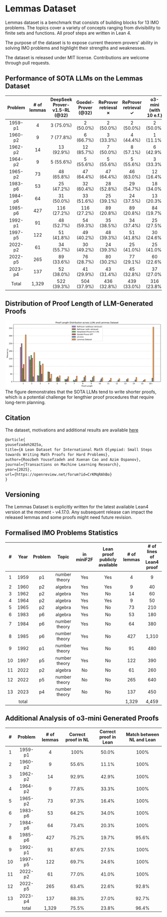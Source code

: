 # Lemmas Dataset
Lemmas dataset is a benchmark that consists of building blocks for 13 IMO problems. The topics cover a variety of concepts ranging from divisibility to finite sets and functions. All proof steps are written in Lean 4. 

The purpose of the dataset is to expose current theorem provers' ability in solving IMO problems and highlight their strengths and weaknesses.

The dataset is released under MIT license. Contributions are welcome through pull requests.

## Performance of SOTA LLMs on the Lemmas Dataset
| Problem | # of lemmas | DeepSeek Prover-v1.5-RL (@32)             | Goedel-Prover (@32)                       | ReProver retrieval ✗     | ReProver retrieval ✓     | o3-mini (with 10 e.f.) |
|:---------:|:--------------:|:-------------------------------------------:|:-------------------------------------------:|:-------------------------------:|:-------------------------------:|:-------------------------------:|
| 1959-p1 | 4            | 3 (75.0\%)                    | 2 (50.0\%)                                | 2 (50.0\%)                    | 2 (50.0\%)                    | 2 (50.0\%)  |
| 1960-p2 | 9            | 7 (77.8\%)                    | 6 (66.7\%)                                | 3 (33.3\%)                    | 4 (44.4\%)                    | 1 (11.1\%)   |
| 1962-p2 | 14           | 13 (92.9\%) | 12 (85.7\%)             | 7 (50.0\%)                    | 8 (57.1\%)                    | 6 (42.9\%)                    |
| 1964-p2 | 9            | 5 (55.6\%)                    | 5 (55.6\%)                    | 5 (55.6\%)        | 5 (55.6\%)        | 3 (33.3\%)                    |
| 1965-p2 | 73           | 48 (65.8\%)                   | 47 (64.4\%)                               | 47 (64.4\%) | 46 (63.0\%) | 12 (16.4\%)                   |
| 1983-p6 | 53           | 25 (47.2\%)                               | 32 (60.4\%)                   | 28 (52.8\%)                   | 29 (54.7\%)                   | 18 (34.0\%)                   |
| 1984-p6 | 64           | 31 (50.0\%)                               | 33 (51.6\%)                   | 25 (39.1\%)                   | 24 (37.5\%)                   | 13 (20.3\%)                   |
| 1985-p6 | 427          | 116 (27.2\%) | 116 (27.2\%) | 89 (20.8\%)  | 89 (20.8\%)  | 84  (19.7\%)                  |
| 1992-p1 | 91           | 48 (52.7\%)                               | 54 (59.3\%)                   | 35 (38.5\%)                   | 34 (37.4\%)                   | 25 (27.5\%)                   |
| 1997-p5 | 122          | 51 (41.8\%)                   | 49 (40.2\%)                               | 48 (39.3\%)                   | 51 (41.8\%)       | 30 (24.6\%)                   |
| 2022-p2 | 61           | 34 (55.7\%)                   | 30 (49.2\%)                               | 24 (39.3\%)                   | 25 (41.0\%)                   | 25 (41.0\%)                   |
| 2022-p5 | 265          | 89 (33.6\%)                   | 76 (28.7\%)                               | 80 (30.2\%)                   | 77 (29.1\%)                   | 60 (22.6\%)                   |
| 2023-p4 | 137          | 52 (38.0\%)                   | 41 (29.9\%)                               | 43 (31.4\%)                   | 45 (32.8\%)                   | 37 (27.0\%)                   |
| Total   | 1,329        | 522 (39.3\%)                  | 504 (37.9\%)                              | 436 (32.8\%)                  | 439 (33.0\%)                  | 316 (23.8\%)                 |

## Distribution of Proof Length of LLM-Generated Proofs
![LLM Comparison](assets/all_llms.png)
The figure demonstrates that the SOTA LLMs tend to write shorter proofs, which is a potential challenge for lengthier proof procedures that require long-term planning.

## Citation
The dataset, motivations and additional results are available [here](https://openreview.net/forum?id=CrKMqRAhBo)
```
@article{
yousefzadeh2025a,
title={A Lean Dataset for International Math Olympiad: Small Steps towards Writing Math Proofs for Hard Problems},
author={Roozbeh Yousefzadeh and Xuenan Cao and Azim Ospanov},
journal={Transactions on Machine Learning Research},
year={2025},
url={https://openreview.net/forum?id=CrKMqRAhBo}
}
```
## Versioning
The Lemmas Dataset is explicitly written for the latest available Lean4 version at the moment - v4.17.0. Any subsequent release can impact the released lemmas and some proofs might need future revision.

## Formalised IMO Problems Statistics
| #     | Year | Problem | Topic         | in miniF2F | Lean proof publicly available | # of lemmas | # of lines of Lean4 proof |
|:-------:|:------:|:---------:|:---------------:|:------------:|:-------------------------------:|:-------------:|:---------------------------:|
| 1     | 1959 | p1      | number theory | Yes        | Yes                           | 4           | 9                         |
| 2     | 1960 | p2      | algebra       | Yes        | Yes                           | 9           | 40                        |
| 3     | 1962 | p2      | algebra       | Yes        | No                            | 14          | 60                        |
| 4     | 1964 | p2      | algebra       | Yes        | Yes                           | 9           | 50                        |
| 5     | 1965 | p2      | algebra       | Yes        | No                            | 73          | 210                       |
| 6     | 1983 | p6      | algebra       | Yes        | No                            | 53          | 180                       |
| 7     | 1984 | p6      | number theory | Yes        | No                            | 64          | 380                       |
| 8     | 1985 | p6      | number theory | Yes        | No                            | 427         | 1,310                     |
| 9     | 1992 | p1      | number theory | Yes        | No                            | 91          | 480                       |
| 10    | 1997 | p5      | number theory | Yes        | No                            | 122         | 390                       |
| 11    | 2022 | p2      | algebra       | No         | No                            | 61          | 260                       |
| 12    | 2022 | p5      | number theory | No         | No                            | 265         | 640                       |
| 13    | 2023 | p4      | number theory | No         | No                            | 137         | 450                       |
|       | total|         |               |            |                               | 1,329       | 4,459                     |

## Additional Analysis of o3-mini Generated Proofs
| \#    | Problem | \# of lemmas | Correct proof in NL | Correct proof in Lean | Match between NL and Lean |
|:-----:|:-------:|:------------:|:-------------------:|:---------------------:|:-------------------------:|
| 1     | 1959-p1 | 4            | 100\%               | 50.0\%                | 100\%                     |
| 2     | 1960-p2 | 9            | 55.6\%              | 11.1\%                | 100\%                     |
| 3     | 1962-p2 | 14           | 92.9\%              | 42.9\%                | 100\%                     |
| 4     | 1964-p2 | 9            | 77.8\%              | 33.3\%                | 100\%                     |
| 5     | 1965-p2 | 73           | 97.3\%              | 16.4\%                | 100\%                     |
| 6     | 1983-p6 | 53           | 64.2\%              | 34.0\%                | 100\%                     |
| 7     | 1984-p6 | 64           | 73.4\%              | 20.3\%                | 100\%                     |
| 8     | 1985-p6 | 427          | 75.2\%              | 19.7\%                | 95.6\%                    |
| 9     | 1992-p1 | 91           | 87.6\%              | 27.5\%                | 100\%                     |
| 10    | 1997-p5 | 122          | 69.7\%              | 24.6\%                | 100\%                     |
| 11    | 2022-p2 | 61           | 77.0\%              | 41.0\%                | 100\%                     |
| 12    | 2022-p5 | 265          | 63.4\%              | 22.6\%                | 92.8\%                    |
| 13    | 2023-p4 | 137          | 88.3\%              | 27.0\%                | 92.7\%                    |
|       |  total  | 1,329        | 75.5\%              | 23.8\%                | 96.4\%                    |

